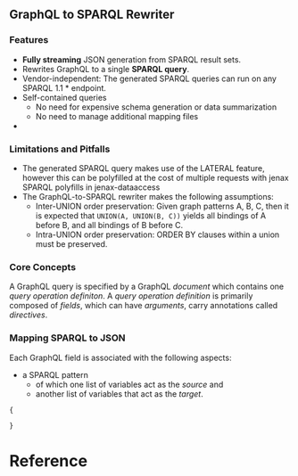 ## GraphQL to SPARQL Rewriter


### Features

* **Fully streaming** JSON generation from SPARQL result sets.
* Rewrites GraphQL to a single **SPARQL query**.
* Vendor-independent: The generated SPARQL queries can run on any SPARQL 1.1 \* endpoint.
* Self-contained queries
    * No need for expensive schema generation or data summarization
    * No need to manage additional mapping files
* 


### Limitations and Pitfalls

* The generated SPARQL query makes use of the LATERAL feature, however this can be polyfilled at the cost of multiple requests with jenax SPARQL polyfills in jenax-dataaccess
* The GraphQL-to-SPARQL rewriter makes the following assumptions:
    * Inter-UNION order preservation: Given graph patterns A, B, C, then it is expected that `UNION(A, UNION(B, C))` yields all bindings of A before B, and all bindings of B before C.
    * Intra-UNION order preservation: ORDER BY clauses within a union must be preserved.


### Core Concepts

A GraphQL query is specified by a GraphQL *document* which contains one *query operation definiton*. A *query operation definition* is primarily composed of *fields*, which can have *arguments*, carry annotations called *directives*.


### Mapping SPARQL to JSON

Each GraphQL field is associated with the following aspects:
* a SPARQL pattern
    * of which one list of variables act as the *source* and
    * another list of variables that act as the *target*.


```
{

}
```



# Reference





